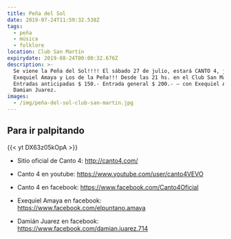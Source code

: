 ```yaml
---
title: Peña del Sol
date: 2019-07-24T11:59:32.538Z
tags:
  - peña
  - música
  - folklore
location: Club San Martín
expirydate: 2019-08-24T00:00:32.676Z
description: >-
  Se viene la Peña del Sol!!!! El sábado 27 de julio, estará CANTO 4, junto a
  Exequiel Amaya y Los de la Peña!!! Desde las 21 hs. en el Club San Martín!!!
  Entradas anticipadas $ 150.- Entrada general $ 200.- — con Exequiel Amaya y
  Damian Juarez.
images:
  - /img/peña-del-sol-club-san-martin.jpg
---
```

## Para ir palpitando

 {{< yt DX63z05kOpA >}}

* Sitio oficial de Canto 4: http://canto4.com/

* Canto 4 en youtube: https://www.youtube.com/user/canto4VEVO

* Canto 4 en facebook: https://www.facebook.com/Canto4Oficial


* Exequiel Amaya en facebook: https://www.facebook.com/elpuntano.amaya

* Damián Juarez en facebook: https://www.facebook.com/damian.juarez.714

